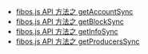 - [fibos.js API 方法之 getAccountSync](./getaccountsync.md)
- [fibos.js API 方法之 getBlockSync](./getblocksync.md)
- [fibos.js API 方法之 getInfoSync](./getinfosync.md)
- [fibos.js API 方法之 getProducersSync](./getproducerssync.md)